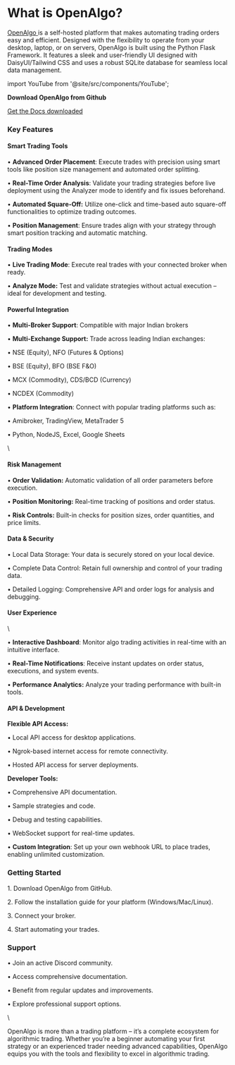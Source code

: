 # What is OpenAlgo?

[OpenAlgo ](https://openalgo.in/)is a self-hosted platform that makes automating trading orders easy and efficient. Designed with the flexibility to operate from your desktop, laptop, or on servers, OpenAlgo is built using the Python Flask Framework. It features a sleek and user-friendly UI designed with DaisyUI/Tailwind CSS and uses a robust SQLite database for seamless local data management.



import YouTube from '@site/src/components/YouTube';

<YouTube id="YTvcWxsRvPc" title="MCP Configuration" />

**Download OpenAlgo from Github**

[Get the Docs downloaded](https://github.com/marketcalls/openalgo)

### Key Features 

#### Smart Trading Tools 

• **Advanced Order Placement**: Execute trades with precision using smart tools like position size management and automated order splitting.

• **Real-Time Order Analysis**: Validate your trading strategies before live deployment using the Analyzer mode to identify and fix issues beforehand.

• **Automated Square-Off:** Utilize one-click and time-based auto square-off functionalities to optimize trading outcomes.

• **Position Management**: Ensure trades align with your strategy through smart position tracking and automatic matching.



#### Trading Modes



• **Live Trading Mode**: Execute real trades with your connected broker when ready.

• **Analyze Mode:** Test and validate strategies without actual execution – ideal for development and testing.



#### Powerful Integration



• **Multi-Broker Support**: Compatible with major Indian brokers



• **Multi-Exchange Support:** Trade across leading Indian exchanges:

• NSE (Equity), NFO (Futures & Options)

• BSE (Equity), BFO (BSE F\&O)

• MCX (Commodity), CDS/BCD (Currency)

• NCDEX (Commodity)



• **Platform Integration**: Connect with popular trading platforms such as:

• Amibroker, TradingView, MetaTrader 5

• Python, NodeJS, Excel, Google Sheets

\


#### Risk Management



• **Order Validation:** Automatic validation of all order parameters before execution.

• **Position Monitoring:** Real-time tracking of positions and order status.

• **Risk Controls:** Built-in checks for position sizes, order quantities, and price limits.





#### Data & Security



• Local Data Storage: Your data is securely stored on your local device.

• Complete Data Control: Retain full ownership and control of your trading data.

• Detailed Logging: Comprehensive API and order logs for analysis and debugging.



#### User Experience

\


• **Interactive Dashboard**: Monitor algo trading activities in real-time with an intuitive interface.

• **Real-Time Notifications**: Receive instant updates on order status, executions, and system events.

• **Performance Analytics:** Analyze your trading performance with built-in tools.



#### &#x20;API & Development



**Flexible API Access:**

• Local API access for desktop applications.

• Ngrok-based internet access for remote connectivity.

• Hosted API access for server deployments.



**Developer Tools:**

• Comprehensive API documentation.

• Sample strategies and code.

• Debug and testing capabilities.

• WebSocket support for real-time updates.

• **Custom Integration**: Set up your own webhook URL to place trades, enabling unlimited customization.



### Getting Started 

1\. Download OpenAlgo from GitHub.

2\. Follow the installation guide for your platform (Windows/Mac/Linux).

3\. Connect your broker.

4\. Start automating your trades.



### Support



• Join an active Discord community.

• Access comprehensive documentation.

• Benefit from regular updates and improvements.

• Explore professional support options.

\


OpenAlgo is more than a trading platform – it’s a complete ecosystem for algorithmic trading. Whether you’re a beginner automating your first strategy or an experienced trader needing advanced capabilities, OpenAlgo equips you with the tools and flexibility to excel in algorithmic trading.
